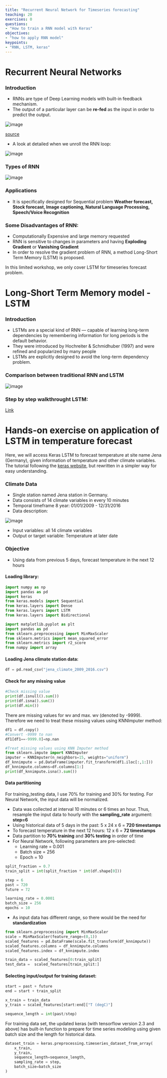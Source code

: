```yaml
---
title: "Recurrent Neural Network for Timeseries forecasting"
teaching: 20
exercises: 0
questions:
- "How to train a RNN model with Keras"
objectives:
- "how to apply RNN model"
keypoints:
- "RNN, LSTM, keras"
---
```

# Recurrent Neural Networks
### Introduction
- RNNs are type of Deep Learning models with built-in feedback mechanism. 
- The output of a particular layer can be **re-fed** as the input in order to predict the output. 

![image](https://user-images.githubusercontent.com/43855029/132912049-167cf37e-66a0-4b54-8024-183ab7785398.png)

[source](https://colah.github.io/posts/2015-08-Understanding-LSTMs/)

- A look at detailed when we unroll the RNN loop:

![image](https://user-images.githubusercontent.com/43855029/132911838-0ce7eb99-fd60-44c7-b554-d176fdb45f8b.png)


### Types of RNN

![image](https://user-images.githubusercontent.com/43855029/132903689-398ef108-660d-47ba-ae46-b783f203e307.png)

### Applications
- It is specifically designed for Sequential problem **Weather forecast, Stock forecast, Image captioning, Natural Language Processing, Speech/Voice Recognition**

### Some Disadvantages of RNN: 
- Computationally Expensive and large memory requested
- RNN is sensitive to changes in parameters and having **Exploding Gradient** or **Vanishing Gradient**
- In order to resolve the gradient problem of RNN, a method Long-Short Term Memory (LSTM) is proposed.

In this limited workshop, we only cover LSTM for timeseries forecast problem.

# Long-Short Term Memory model - LSTM
### Introduction
- LSTMs are a special kind of RNN — capable of learning long-term dependencies by remembering information for long periods is the default behavior.
- They were introduced by Hochreiter & Schmidhuber (1997) and were refined and popularized by many people
- LSTMs are explicitly designed to avoid the long-term dependency problem.

### Comparison between traditional RNN and LSTM

![image](https://user-images.githubusercontent.com/43855029/132913273-1b7d4765-a8f2-4f2d-b3b9-6910d5d15807.png)

### Step by step walkthrought LSTM:
[Link](https://colah.github.io/posts/2015-08-Understanding-LSTMs/)

# Hands-on exercise on application of LSTM in temperature forecast
Here, we will access Keras LSTM to forecast temperature at site name Jena (Germany), given information of temperature and other climate variables.
The tutorial following the [keras website](https://keras.io/examples/timeseries/timeseries_weather_forecasting/), but rewritten in a simpler way for easy understanding.

### Climate Data
- Single station named Jena station in Germany.
- Data consists of 14 climate variables in every 10 minutes
- Temporal timeframe 8 year: 01/01/2009 - 12/31/2016
- Data description:


![image](https://user-images.githubusercontent.com/43855029/132914704-b2c7ee79-0c99-482a-abfd-cc4575dcfe1b.png)

- Input variables: all 14 climate variables
- Output or target variable: Temperature at later date

### Objective
- Using data from previous 5 days, forecast temperature in the next 12 hours

#### Loading library:

```python
import numpy as np
import pandas as pd
import keras
from keras.models import Sequential
from keras.layers import Dense
from keras.layers import LSTM
from keras.layers import Bidirectional

import matplotlib.pyplot as plt
import pandas as pd
from sklearn.preprocessing import MinMaxScaler
from sklearn.metrics import mean_squared_error
from sklearn.metrics import r2_score
from numpy import array    
```

#### Loading Jena climate station data:

```python
df = pd.read_csv("jena_climate_2009_2016.csv")
```

#### Check for any missing value

```python
#Check missing value
print(df.isnull().sum())
print(df.isna().sum())
print(df.min())
```

There are missing values for wv and max. wv (denoted by -9999). Therefore we need to treat these missing values using KNNImputer method:

```python
df1 = df.copy()
#Convert -9999 to nan
df1[df1==-9999.0]=np.nan

#Treat missing values using KNN Imputer method
from sklearn.impute import KNNImputer
imputer = KNNImputer(n_neighbors=15, weights="uniform")
df_knnimpute = pd.DataFrame(imputer.fit_transform(df1.iloc[:,1:]))
df_knnimpute.columns=df.columns[1:]
print(df_knnimpute.isna().sum())
```

#### Data partitioning
For training_testing data, I use 70% for training and 30% for testing. For Neural Network, the input data will be normalized.

- Data was collected at interval 10 minutes or 6 times an hour. Thus, resample the input data to hourly with the **sampling_rate** argument: **step=6**
- Using historical data of 5 days in the past: 5 x 24 x 6 = **720 timestamps**
- To forecast temperature in the next 12 hours: 12 x 6 = **72 timestamps**
- Data partition to **70% training** and **30% testing** in order of time
- For Neural Network, following parameters are pre-selected:
   - Learning rate = 0.001
   - Batch size = 256
   - Epoch = 10

```python
split_fraction = 0.7
train_split = int(split_fraction * int(df.shape[0]))

step = 6 
past = 720
future = 72

learning_rate = 0.0001
batch_size = 256
epochs = 10
```

- As input data has different range, so there would be the need for **standardization**
```python
from sklearn.preprocessing import MinMaxScaler
scale = MinMaxScaler(feature_range=(0,1))
scaled_features = pd.DataFrame(scale.fit_transform(df_knnimpute))
scaled_features.columns = df_knnimpute.columns
scaled_features.index = df_knnimpute.index

train_data = scaled_features[0:train_split]
test_data =  scaled_features[train_split:]
```

#### Selecting input/output for training dataset:

```python
start = past + future
end = start + train_split

x_train = train_data
y_train = scaled_features[start:end]["T (degC)"]

sequence_length = int(past/step)
```

For training data set, the updated keras (with tensorflow version 2.3 and above) has built-in function to prepare for time series modeling using given batch size and the length for historical data.

```python
dataset_train = keras.preprocessing.timeseries_dataset_from_array(
    x_train,
    y_train,
    sequence_length=sequence_length,
    sampling_rate = step,
    batch_size=batch_size
)
```
